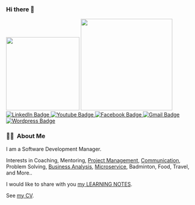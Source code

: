 ### Hi there 👋

<!--
**dinhnguyenngoc/dinhnguyenngoc** is a ✨ _special_ ✨ repository because its `README.md` (this file) appears on your GitHub profile.

Here are some ideas to get you started:

- 🔭 I’m currently working on ...
- 🌱 I’m currently learning ...
- 👯 I’m looking to collaborate on ...
- 🤔 I’m looking for help with ...
- 💬 Ask me about ...
- 📫 How to reach me: ...
- 😄 Pronouns: ...
- ⚡ Fun fact: ...
-->

<div id="header">
  <img src="https://media.giphy.com/media/M9gbBd9nbDrOTu1Mqx/giphy.gif" width="200px" />
  <img src="https://media.giphy.com/media/tPnrnG9V6MrjnxVciE/giphy.gif" width="250px" />
</div>

<div id="badges">
  <a href="https://www.linkedin.com/in/dinhnn/">
    <img src="https://img.shields.io/badge/LinkedIn-blue?style=for-the-badge&logo=linkedin&logoColor=white" alt="LinkedIn Badge"/>
  </a>
  <a href="https://www.youtube.com/channel/UCdCRgo_9qulCkEo_Z-wk1QQ">
    <img src="https://img.shields.io/badge/YouTube-red?style=for-the-badge&logo=youtube&logoColor=white" alt="Youtube Badge"/>
  </a>
  <a href="https://www.facebook.com/dinhnguyenngoc">
    <img src="https://img.shields.io/badge/Facebook-blue?style=for-the-badge&logo=facebook&logoColor=white" alt="Facebook Badge"/>
  </a>
  <a href="mailto:dinhnguyenngoc@gmail.com">
    <img src="https://img.shields.io/badge/Gmail-red?style=for-the-badge&logo=gmail&logoColor=white" alt="Gmail Badge"/>
  </a>
  <a href="https://dinhnguyenngoc.wordpress.com">
    <img src="https://img.shields.io/badge/Wordpress-blue?style=for-the-badge&logo=wordpress&logoColor=white" alt="Wordpress Badge"/>
  </a>
</div>

### :man_technologist: &nbsp;About Me

<p>I am a Software Development Manager.</p>
<p>Interests in Coaching, Mentoring, <a href="https://github.com/dinhnguyenngoc/learning-notes/tree/main/Project-Management">Project Management</a>, <a href="https://github.com/dinhnguyenngoc/learning-notes/tree/main/Communication">Communication</a>, Problem Solving, <a href="https://github.com/dinhnguyenngoc/learning-notes/tree/main/Business-Analyst">Business Analysis</a>, <a href="https://github.com/dinhnguyenngoc/learning-notes/tree/main/Microservices-and-Cloud-native-Apps">Microservice</a>, Badminton, Food, Travel, and More..</p>
<p>
  I would like to share with you <a href="https://github.com/dinhnguyenngoc/learning-notes">my LEARNING NOTES</a>.
</p>
<p>See <a href="https://github.com/dinhnguyenngoc/dinhnn/blob/master/profile/Dinh-Nguyen-CV4.pdf">my CV</a>.</p>

<!--
🌱 I’m currently building a resource learning
https://flywcode.com/
-->
